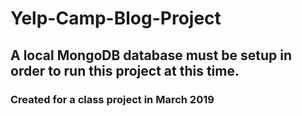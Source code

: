 # Yelp-Camp-Blog-Project

## A local MongoDB database must be setup in order to run this project at this time.

### Created for a class project in March 2019
